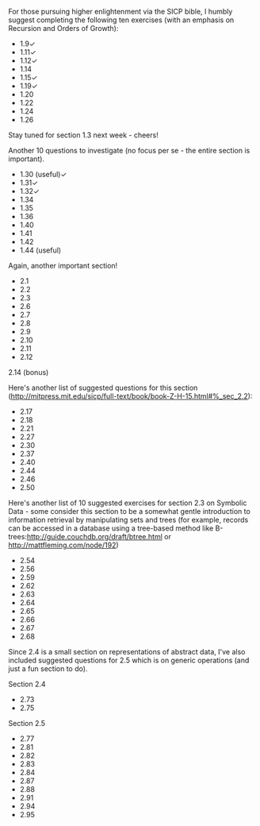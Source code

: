 For those pursuing higher enlightenment via the SICP bible, I humbly
suggest completing the following ten exercises (with an emphasis on
Recursion and Orders of Growth):

- 1.9✓
- 1.11✓
- 1.12✓
- 1.14
- 1.15✓
- 1.19✓
- 1.20
- 1.22
- 1.24
- 1.26

Stay tuned for section 1.3 next week - cheers!

Another 10 questions to investigate (no focus per se - the entire
section is important).

- 1.30 (useful)✓
- 1.31✓
- 1.32✓
- 1.34
- 1.35
- 1.36
- 1.40
- 1.41
- 1.42
- 1.44 (useful)

Again, another important section!

- 2.1
- 2.2
- 2.3
- 2.6
- 2.7
- 2.8
- 2.9
- 2.10
- 2.11
- 2.12

2.14 (bonus)

Here's another list of suggested questions for this section
(http://mitpress.mit.edu/sicp/full-text/book/book-Z-H-15.html#%_sec_2.2):

- 2.17
- 2.18
- 2.21
- 2.27
- 2.30
- 2.37
- 2.40
- 2.44
- 2.46
- 2.50

Here's another list of 10 suggested exercises for section 2.3 on
Symbolic Data - some consider this section to be a somewhat gentle
introduction to information retrieval by manipulating sets and trees
(for example, records can be accessed in a database using a tree-based
method like B-trees:http://guide.couchdb.org/draft/btree.html or
http://mattfleming.com/node/192)

- 2.54
- 2.56
- 2.59
- 2.62
- 2.63
- 2.64
- 2.65
- 2.66
- 2.67
- 2.68

Since 2.4 is a small section on representations of abstract data, I've
also included suggested questions for 2.5 which is on generic
operations (and just a fun section to do).

Section 2.4

- 2.73
- 2.75

Section 2.5

- 2.77
- 2.81
- 2.82
- 2.83
- 2.84
- 2.87
- 2.88
- 2.91
- 2.94
- 2.95
